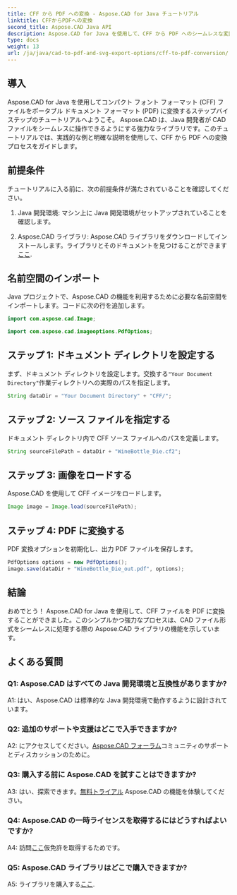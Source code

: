 ```yaml
---
title: CFF から PDF への変換 - Aspose.CAD for Java チュートリアル
linktitle: CFFからPDFへの変換
second_title: Aspose.CAD Java API
description: Aspose.CAD for Java を使用して、CFF から PDF へのシームレスな変換を体験してください。簡単な手順で信頼できる結果が得られます。
type: docs
weight: 13
url: /ja/java/cad-to-pdf-and-svg-export-options/cff-to-pdf-conversion/
---
```

## 導入

Aspose.CAD for Java を使用してコンパクト フォント フォーマット (CFF) ファイルをポータブル ドキュメント フォーマット (PDF) に変換するステップバイステップのチュートリアルへようこそ。 Aspose.CAD は、Java 開発者が CAD ファイルをシームレスに操作できるようにする強力なライブラリです。このチュートリアルでは、実践的な例と明確な説明を使用して、CFF から PDF への変換プロセスをガイドします。

## 前提条件

チュートリアルに入る前に、次の前提条件が満たされていることを確認してください。

1. Java 開発環境: マシン上に Java 開発環境がセットアップされていることを確認します。

2.  Aspose.CAD ライブラリ: Aspose.CAD ライブラリをダウンロードしてインストールします。ライブラリとそのドキュメントを見つけることができます[ここ](https://releases.aspose.com/cad/java/).

## 名前空間のインポート

Java プロジェクトで、Aspose.CAD の機能を利用するために必要な名前空間をインポートします。コードに次の行を追加します。

```java
import com.aspose.cad.Image;

import com.aspose.cad.imageoptions.PdfOptions;
```

## ステップ 1: ドキュメント ディレクトリを設定する

まず、ドキュメント ディレクトリを設定します。交換する`"Your Document Directory"`作業ディレクトリへの実際のパスを指定します。

```java
String dataDir = "Your Document Directory" + "CFF/";
```

## ステップ 2: ソース ファイルを指定する

ドキュメント ディレクトリ内で CFF ソース ファイルへのパスを定義します。

```java
String sourceFilePath = dataDir + "WineBottle_Die.cf2";
```

## ステップ 3: 画像をロードする

Aspose.CAD を使用して CFF イメージをロードします。

```java
Image image = Image.load(sourceFilePath);
```

## ステップ 4: PDF に変換する

PDF 変換オプションを初期化し、出力 PDF ファイルを保存します。

```java
PdfOptions options = new PdfOptions();
image.save(dataDir + "WineBottle_Die_out.pdf", options);
```

## 結論

おめでとう！ Aspose.CAD for Java を使用して、CFF ファイルを PDF に変換することができました。このシンプルかつ強力なプロセスは、CAD ファイル形式をシームレスに処理する際の Aspose.CAD ライブラリの機能を示しています。

## よくある質問

### Q1: Aspose.CAD はすべての Java 開発環境と互換性がありますか?

A1: はい、Aspose.CAD は標準的な Java 開発環境で動作するように設計されています。

### Q2: 追加のサポートや支援はどこで入手できますか?

 A2: にアクセスしてください。[Aspose.CAD フォーラム](https://forum.aspose.com/c/cad/19)コミュニティのサポートとディスカッションのために。

### Q3: 購入する前に Aspose.CAD を試すことはできますか?

 A3: はい、探索できます。[無料トライアル](https://releases.aspose.com/) Aspose.CAD の機能を体験してください。

### Q4: Aspose.CAD の一時ライセンスを取得するにはどうすればよいですか?

 A4: 訪問[ここ](https://purchase.aspose.com/temporary-license/)仮免許を取得するためです。

### Q5: Aspose.CAD ライブラリはどこで購入できますか?

 A5: ライブラリを購入する[ここ](https://purchase.aspose.com/buy).
